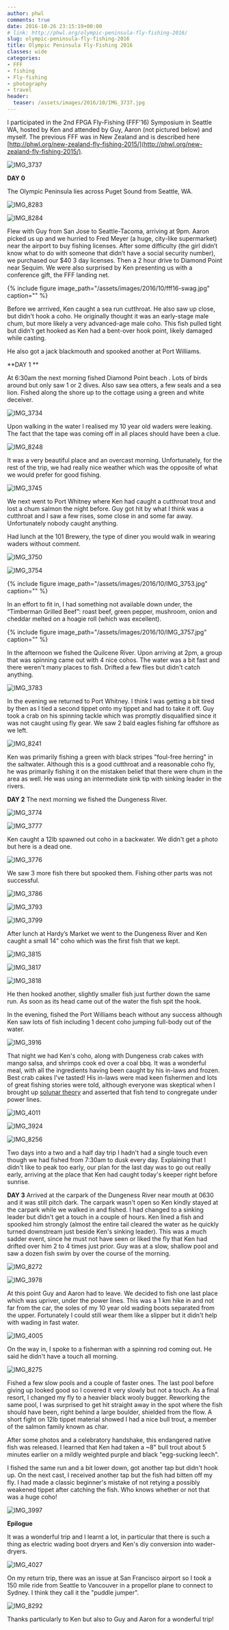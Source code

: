 ```yaml
---
author: phwl
comments: true
date: 2016-10-26 23:15:19+00:00
# link: http://phwl.org/olympic-peninsula-fly-fishing-2016/
slug: olympic-peninsula-fly-fishing-2016
title: Olympic Peninsula Fly-Fishing 2016
classes: wide
categories:
- FFF
- fishing
- Fly-fishing
- photography
- travel
header:
  teaser: /assets/images/2016/10/IMG_3737.jpg
---
```


I participated in the 2nd FPGA Fly-Fishing (FFF'16) Symposium in Seattle WA, hosted by Ken and attended by Guy, Aaron (not pictured below) and myself. The previous FFF was in New Zealand and is described here [http://phwl.org/new-zealand-fly-fishing-2015/](http://phwl.org/new-zealand-fly-fishing-2015/).

![IMG_3737](/assets/images/2016/10/IMG_3737.jpg)

<!-- more -->
**DAY 0**

The Olympic Peninsula lies across Puget Sound from Seattle, WA.

![IMG_8283](/assets/images/2016/10/IMG_8283.jpg)

![IMG_8284](/assets/images/2016/10/IMG_8284.jpg)

Flew with Guy from San Jose to Seattle-Tacoma, arriving at 9pm. Aaron picked us up and we hurried to Fred Meyer (a huge, city-like supermarket) near the airport to buy fishing licenses. After some difficulty (the girl didn’t know what to do with someone that didn’t have a social security number), we purchased our $40 3 day licenses. Then a 2 hour drive to Diamond Point near Sequim. We were also surprised by Ken presenting us with a conference gift, the FFF landing net.

{% include figure image_path="/assets/images/2016/10/fff16-swag.jpg" caption="" %}

Before we arrrived, Ken caught a sea run cutthroat. He also saw up close, but didn't hook a coho. He originally thought it was an early-stage male chum, but more likely a very advanced-age male coho. This fish pulled tight but didn't get hooked as Ken had a bent-over hook point, likely damaged while casting.

He also got a jack blackmouth and spooked another at Port Williams.

**DAY 1 **

At 6:30am the next morning fished Diamond Point beach . Lots of birds around but only saw 1 or 2 dives. Also saw sea otters, a few seals and a sea lion. Fished along the shore up to the cottage using a green and white deceiver.

![IMG_3734](/assets/images/2016/10/IMG_3734.jpg)

Upon walking in the water I realised my 10 year old waders were leaking. The fact that the tape was coming off in all places should have been a clue.

![IMG_8248](/assets/images/2016/10/IMG_8248.jpg)

It was a very beautiful place and an overcast morning. Unfortunately, for the rest of the trip, we had really nice weather which was the opposite of what we would prefer for good fishing.

![IMG_3745](/assets/images/2016/10/IMG_3745.jpg)

We next went to Port Whitney where Ken had caught a cutthroat trout and lost a chum salmon the night before. Guy got hit by what I think was a cutthroat and I saw a few rises, some close in and some far away. Unfortunately nobody caught anything.


Had lunch at the 101 Brewery, the type of diner you would walk in wearing waders without comment.


![IMG_3750](/assets/images/2016/10/IMG_3750.jpg)

![IMG_3754](/assets/images/2016/10/IMG_3754.jpg)

{% include figure image_path="/assets/images/2016/10/IMG_3753.jpg" caption="" %}

In an effort to fit in, I had something not available down under, the “Timberman Grilled Beef”: roast beef, green pepper, mushroom, onion and cheddar melted on a hoagie roll (which was excellent).

{% include figure image_path="/assets/images/2016/10/IMG_3757.jpg" caption="" %}

In the afternoon we fished the Quilcene River. Upon arriving at 2pm, a group that was spinning came out with 4 nice cohos. The water was a bit fast and there weren't many places to fish. Drifted a few flies but didn't catch anything.

![IMG_3783](/assets/images/2016/10/IMG_3783.jpg)

In the evening we returned to Port Whitney. I think I was getting a bit tired by then as I tied a second tippet onto my tippet and had to take it off. Guy took a crab on his spinning tackle which was promptly disqualified since it was not caught using fly gear. We saw 2 bald eagles fishing far offshore as we left.

![IMG_8241](/assets/images/2016/10/IMG_8241.jpg)

Ken was primarily fishing a green with black stripes "foul-free herring" in the saltwater. Although this is a good cutthroat and a reasonable coho fly, he was primarily fishing it on the mistaken belief that there were chum in the area as well. He was using an intermediate sink tip with sinking leader in the rivers.

**DAY 2**
The next morning we fished the Dungeness River.

![IMG_3774](/assets/images/2016/10/IMG_3774.jpg)

![IMG_3777](/assets/images/2016/10/IMG_3777.jpg)

Ken caught a 12lb spawned out coho in a backwater. We didn't get a photo but here is a dead one.

![IMG_3776](/assets/images/2016/10/IMG_3776.jpg)

We saw 3 more fish there but spooked them. Fishing other parts was not successful.

![IMG_3786](/assets/images/2016/10/IMG_3786.jpg)

![IMG_3793](/assets/images/2016/10/IMG_3793.jpg)

![IMG_3799](/assets/images/2016/10/IMG_3799.jpg)

After lunch at Hardy’s Market we went to the Dungeness River and Ken caught a small 14" coho which was the first fish that we kept.

![IMG_3815](/assets/images/2016/10/IMG_3815.jpg)

![IMG_3817](/assets/images/2016/10/IMG_3817.jpg)

![IMG_3818](/assets/images/2016/10/IMG_3818.jpg)

He then hooked another, slightly smaller fish just further down the same run. As soon as its head came out of the water the fish spit the hook.

In the evening, fished the Port Williams beach without any success although Ken saw lots of fish including 1 decent coho jumping full-body out of the water.

![IMG_3916](/assets/images/2016/10/IMG_3916.jpg)

That night we had Ken's coho, along with Dungeness crab cakes with mango salsa, and shrimps cook  ed over a coal bbq. It was a wonderful meal, with all the ingredients having been caught by his in-laws and frozen. Best crab cakes I've tasted! His in-laws were mad keen fishermen and lots of great fishing stories were told, although everyone was skeptical when I brought up [solunar theory](https://en.wikipedia.org/wiki/Solunar_theory) and asserted that fish tend to congregate under power lines.

![IMG_4011](/assets/images/2016/10/IMG_4011.jpg)

![IMG_3924](/assets/images/2016/10/IMG_3924.jpg)

![IMG_8256](/assets/images/2016/10/IMG_8256.jpg)

Two days into a two and a half day trip I hadn't had a single touch even though we had fished from 7:30am to dusk every day. Explaining that I didn't like to peak too early, our plan for the last day was to go out really early, arriving at the place that Ken had caught today's keeper right before sunrise.

**DAY 3**
Arrived at the carpark of the Dungeness River near mouth at 0630 and it was still pitch dark. The carpark wasn't open so Ken kindly stayed at the carpark while we walked in and fished. I had changed to a sinking leader but didn't get a touch in a couple of hours. Ken lined a fish and spooked him strongly (almost the entire tail cleared the water as he quickly turned downstream just beside Ken's sinking leader). This was a much sadder event, since he must not have seen or liked the fly that Ken had drifted over him 2 to 4 times just prior. Guy was at a slow, shallow pool and saw a dozen fish swim by over the course of the morning.

![IMG_8272](/assets/images/2016/10/IMG_8272.jpg)

![IMG_3978](/assets/images/2016/10/IMG_3978.jpg)

At this point Guy and Aaron had to leave. We decided to fish one last place which was upriver, under the power lines. This was a 1 km hike in and not far from the car, the soles of my 10 year old wading boots separated from the upper. Fortunately I could still wear them like a slipper but it didn't help with wading in fast water.

![IMG_4005](/assets/images/2016/10/IMG_4005.jpg)

On the way in, I spoke to a fisherman with a spinning rod coming out. He said he didn't have a touch all morning.

![IMG_8275](/assets/images/2016/10/IMG_8275.jpg)

Fished a few slow pools and a couple of faster ones. The last pool before giving up looked good so I covered it very slowly but not a touch. As a final resort, I changed my fly to a heavier black wooly bugger. Reworking the same pool, I was surprised to get hit straight away in the spot where the fish should have been, right behind a large boulder, shielded from the flow. A short fight on 12lb tippet material showed I had a nice bull trout, a member of the salmon family known as char.

After some photos and a celebratory handshake, this endangered native fish was released. I learned that Ken had taken a ~8" bull trout about 5 minutes earlier on a mildly weighted purple and black "egg-sucking leech".

I fished the same run and a bit lower down, got another tap but didn't hook up. On the next cast, I received another tap but the fish had bitten off my fly. I had made a classic beginner's mistake of not retying a possibly weakened tippet after catching the fish. Who knows whether or not that was a huge coho!

![IMG_3997](/assets/images/2016/10/IMG_3997.jpg)

**Epilogue**

It was a wonderful trip and I learnt a lot, in particular that there is such a thing as electric wading boot dryers and Ken's diy conversion into wader-dryers.

![IMG_4027](/assets/images/2016/10/IMG_4027.jpg)

On my return trip, there was an issue at San Francisco airport so I took a 150 mile ride from Seattle to Vancouver in a propellor plane to connect to Sydney. I think they call it the "puddle jumper".

![IMG_8292](/assets/images/2016/10/IMG_8292.jpg)

Thanks particularly to Ken but also to Guy and Aaron for a wonderful trip!








